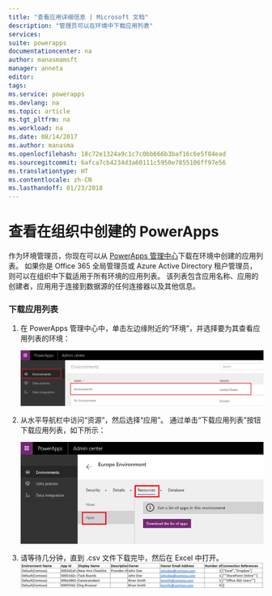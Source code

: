 ```yaml
---
title: "查看应用详细信息 | Microsoft 文档"
description: "管理员可以在环境中下载应用列表"
services: 
suite: powerapps
documentationcenter: na
author: manasmamsft
manager: anneta
editor: 
tags: 
ms.service: powerapps
ms.devlang: na
ms.topic: article
ms.tgt_pltfrm: na
ms.workload: na
ms.date: 08/14/2017
ms.author: manasma
ms.openlocfilehash: 18c72e1324a9c1c7c0bb666b3baf16c6e5f84ead
ms.sourcegitcommit: 6afca7cb4234d3a60111c5950e7855106ff97e56
ms.translationtype: HT
ms.contentlocale: zh-CN
ms.lasthandoff: 01/23/2018
---
```

# <a name="view-powerapps-created-in-your-organization"></a>查看在组织中创建的 PowerApps
作为环境管理员，你现在可以从 [PowerApps 管理中心][1]下载在环境中创建的应用列表。 如果你是 Office 365 全局管理员或 Azure Active Directory 租户管理员，则可以在组织中下载适用于所有环境的应用列表。 该列表包含应用名称、应用的创建者，应用用于连接到数据源的任何连接器以及其他信息。

### <a name="download-the-list-of-apps"></a>下载应用列表
1. 在 PowerApps 管理中心中，单击左边缘附近的“环境”，并选择要为其查看应用列表的环境：
   
    ![文件和共享](./media/admin-view-apps/environment.png)
2. 从水平导航栏中访问“资源”，然后选择“应用”。 通过单击“下载应用列表”按钮下载应用列表，如下所示：
   
    ![文件和共享](./media/admin-view-apps/resources-app.png)
3. 请等待几分钟，直到 .csv 文件下载完毕，然后在 Excel 中打开。
   ![文件和共享](./media/admin-view-apps/excel-view.png)
   
   <!--Reference links in article-->

[1]:https://admin.powerapps.com
